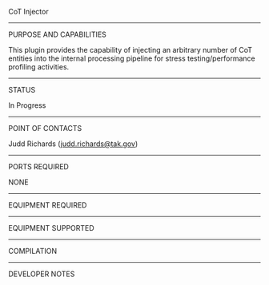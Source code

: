 CoT Injector


_________________________________________________________________
PURPOSE AND CAPABILITIES

This plugin provides the capability of injecting an arbitrary
number of CoT entities into the internal processing pipeline
for stress testing/performance profiling activities.


_________________________________________________________________
STATUS

In Progress

_________________________________________________________________
POINT OF CONTACTS

Judd Richards (judd.richards@tak.gov)

_________________________________________________________________
PORTS REQUIRED

NONE

_________________________________________________________________
EQUIPMENT REQUIRED

_________________________________________________________________
EQUIPMENT SUPPORTED

_________________________________________________________________
COMPILATION

_________________________________________________________________
DEVELOPER NOTES
